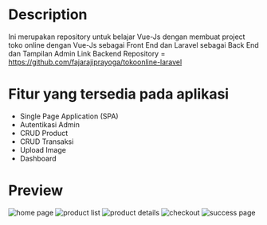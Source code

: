 # Description
Ini merupakan repository untuk belajar Vue-Js dengan membuat project toko online dengan Vue-Js sebagai Front End dan Laravel sebagai Back End dan Tampilan Admin
Link Backend Repository = https://github.com/fajarajiprayoga/tokoonline-laravel

# Fitur yang tersedia pada aplikasi
- Single Page Application (SPA)
- Autentikasi Admin
- CRUD Product
- CRUD Transaksi
- Upload Image
- Dashboard

# Preview
![home page](https://user-images.githubusercontent.com/66194865/194503103-abcc82cf-49fe-47bb-89be-0d3a4ec0d036.jpg)
![product list](https://user-images.githubusercontent.com/66194865/194503250-82fbe55c-4910-413a-9b00-af0789112355.jpg)
![product details](https://user-images.githubusercontent.com/66194865/194503274-d886887c-f0d0-47fa-a109-0851e5fa3ef9.jpg)
![checkout](https://user-images.githubusercontent.com/66194865/194503292-9d3d71a5-19da-4b6c-ab50-6f897ddb9f9d.jpg)
![success page](https://user-images.githubusercontent.com/66194865/194503304-eba52702-0fc1-451b-8f66-f3270437cbb9.jpg)
